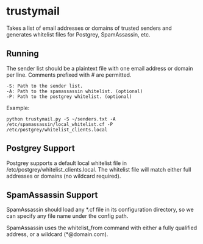 # trustymail

Takes a list of email addresses or domains of trusted senders and generates whitelist files for Postgrey, SpamAssassin, etc.

## Running

The sender list should be a plaintext file with one email address or domain per line.  Comments prefixed with *#* are permitted.

    -S: Path to the sender list.
    -A: Path to the spamassassin whitelist. (optional)
    -P: Path to the postgrey whitelist. (optional)

Example:

`python trustymail.py -S ~/senders.txt -A /etc/spamassassin/local_whitelist.cf -P /etc/postgrey/whitelist_clients.local`

## Postgrey Support

Postgrey supports a default local whitelist file in /etc/postgrey/whitelist_clients.local.  The whitelist file will
match either full addresses or domains (no wildcard required).

## SpamAssassin Support

SpamAssassin should load any *.cf file in its configuration directory, so we can specify any file name under the config
path.

SpamAssassin uses the whitelist_from command with either a fully qualified address, or a wildcard (*@domain.com).

